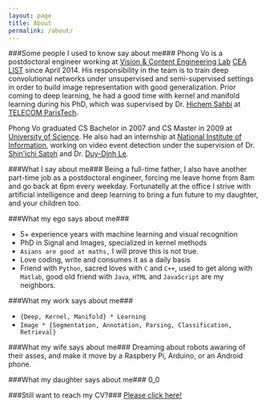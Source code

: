 ```yaml
---
layout: page
title: About
permalink: /about/
---
```


###Some people I used to know say about me###
Phong Vo is a postdoctoral engineer working at [Vision & Content Engineering Lab](http://www.kalisteo.eu/en/index.htm) [CEA LIST](http://www-list.cea.fr/index.php/en/) since April 2014. His responsibility in the team is to train deep convolutional networks under unsupervised and semi-supervised settings in order to build image representation with good generalization. Prior coming to deep learning, he had a good time with kernel and manifold learning during his PhD, which was supervised by Dr. [Hichem Sahbi](http://perso.telecom-paristech.fr/~sahbi/) at [TELECOM ParisTech](http://www.telecom-paristech.fr/).

Phong Vo graduated CS Bachelor in 2007 and CS Master in 2009 at [University of Science](http://www.hcmus.edu.vn/en/index.php). He also had an internship at [National Institute of Information](http://www.nii.ac.jp/en/), working on video event detection under the supervision of Dr. [Shin'ichi Satoh](http://research.nii.ac.jp/~satoh/) and Dr. [Duy-Dinh Le](http://satoh-lab.ex.nii.ac.jp/users/ledduy/).

###What I say about me###
Being a full-time father, I also have another part-time job as a postdoctoral engineer, forcing me leave home from 8am and go back at 6pm every weekday. Fortunatelly at the office I strive with artificial intelligence and deep learning to bring a fun future to my daughter, and your children too.

###What my ego says about me###
* 5+ experience years with machine learning and visual recognition
* PhD in Signal and Images, specialized in kernel methods
* `Asians are good at maths,` I will prove this is not true.
* Love coding, write and consumes it as a daily basis
* Friend with `Python`, sacred loves with `C` and `C++`, used to get along with `Matlab`, good old friend with `Java`, `HTML` and `JavaScript` are my neighbors.

###What my work says about me###
* `{Deep, Kernel, Manifold} * Learning`
* `Image * {Segmentation, Annotation, Parsing, Classification, Retrieval}`

###What my wife says about me###
Dreaming about robots awaring of their asses, and make it move by a Raspbery Pi, Arduino, or an Android phone.

###What my daughter says about me###
0_0

###Still want to reach my CV?###
[Please click here!](curiculum-vitale.pdf)
